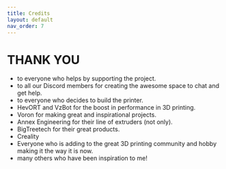 ```yaml
---
title: Credits
layout: default
nav_order: 7
---
```

# THANK YOU

- to everyone who helps by supporting the project.
- to all our Discord members for creating the awesome space to chat and get help.
- to everyone who decides to build the printer.
- HevORT and VzBot for the boost in performance in 3D printing.
- Voron for making great and inspirational projects.
- Annex Engineering for their line of extruders (not only).
- BigTreetech for their great products.
- Creality
- Everyone who is adding to the great 3D printing community and hobby making it the way it is now.
- many others who have been inspiration to me!
